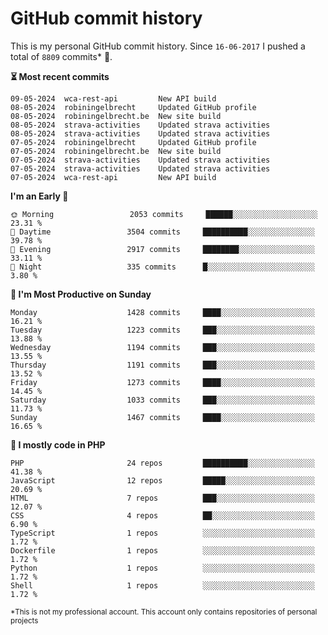 # GitHub commit history
This is my personal GitHub commit history. Since <!--START_SECTION:first-commit-date-->`16-06-2017`<!--END_SECTION:first-commit-date--> I pushed a total of <!--START_SECTION:total-commit-count-->`8809`<!--END_SECTION:total-commit-count--> commits* 🎉.

<!--START_SECTION:most-recent-commits-->
**⏳ Most recent commits**
                                        
```text
09-05-2024  wca-rest-api         New API build
08-05-2024  robiningelbrecht     Updated GitHub profile
08-05-2024  robiningelbrecht.be  New site build
08-05-2024  strava-activities    Updated strava activities
08-05-2024  strava-activities    Updated strava activities
07-05-2024  robiningelbrecht     Updated GitHub profile
07-05-2024  robiningelbrecht.be  New site build
07-05-2024  strava-activities    Updated strava activities
07-05-2024  strava-activities    Updated strava activities
07-05-2024  wca-rest-api         New API build
```
<!--END_SECTION:most-recent-commits-->  

<!--START_SECTION:commits-per-day-time-->
**I&#039;m an Early 🐤**

```text
🌞 Morning                 2053 commits     ██████░░░░░░░░░░░░░░░░░░░   23.31 %
🌆 Daytime                 3504 commits     ██████████░░░░░░░░░░░░░░░   39.78 %
🌃 Evening                 2917 commits     ████████░░░░░░░░░░░░░░░░░   33.11 %
🌙 Night                   335 commits      █░░░░░░░░░░░░░░░░░░░░░░░░   3.80 %
```
<!--END_SECTION:commits-per-day-time-->  

<!--START_SECTION:commits-per-weekday-->
**📅 I&#039;m Most Productive on Sunday**

```text
Monday                    1428 commits     ████░░░░░░░░░░░░░░░░░░░░░   16.21 %
Tuesday                   1223 commits     ███░░░░░░░░░░░░░░░░░░░░░░   13.88 %
Wednesday                 1194 commits     ███░░░░░░░░░░░░░░░░░░░░░░   13.55 %
Thursday                  1191 commits     ███░░░░░░░░░░░░░░░░░░░░░░   13.52 %
Friday                    1273 commits     ████░░░░░░░░░░░░░░░░░░░░░   14.45 %
Saturday                  1033 commits     ███░░░░░░░░░░░░░░░░░░░░░░   11.73 %
Sunday                    1467 commits     ████░░░░░░░░░░░░░░░░░░░░░   16.65 %
```
<!--END_SECTION:commits-per-weekday-->  

<!--START_SECTION:repos-per-language-->
**💬 I mostly code in PHP**

```text
PHP                       24 repos         ██████████░░░░░░░░░░░░░░░   41.38 %
JavaScript                12 repos         █████░░░░░░░░░░░░░░░░░░░░   20.69 %
HTML                      7 repos          ███░░░░░░░░░░░░░░░░░░░░░░   12.07 %
CSS                       4 repos          ██░░░░░░░░░░░░░░░░░░░░░░░   6.90 %
TypeScript                1 repos          ░░░░░░░░░░░░░░░░░░░░░░░░░   1.72 %
Dockerfile                1 repos          ░░░░░░░░░░░░░░░░░░░░░░░░░   1.72 %
Python                    1 repos          ░░░░░░░░░░░░░░░░░░░░░░░░░   1.72 %
Shell                     1 repos          ░░░░░░░░░░░░░░░░░░░░░░░░░   1.72 %
```
<!--END_SECTION:repos-per-language-->  

<sub>*This is not my professional account. This account only contains repositories of personal projects</sub>
